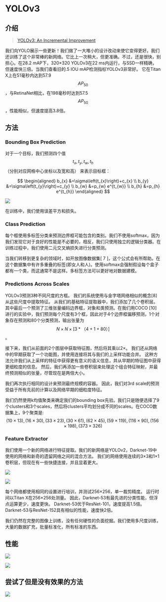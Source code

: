# YOLOv3

## 介绍

> [YOLOv3: An Incremental Improvement](https://arxiv.org/pdf/1804.02767.pdf)

我们向YOLO展示一些更新！我们做了一大堆小的设计改动来使它变得更好。我们还训练了这个非常棒的新网络。它比上一次稍大，但更准确。不过，还是很快，别担心。在28.2 mAP下，320×320 YOLOv3在22 ms内运行，与SSD一样精确，但速度快三倍。当我们查看旧的.5 IOU mAP检测指标YOLOv3非常好。 它在Titan X上在51毫秒内达到57.9 $$AP_{50}$$ ，与RetinaNet相比，在198毫秒时达到57.5$$AP_{50}$$ ，性能相似，但速度提高3.8倍。

## 方法

### Bounding Box Prediction

对于一个目标，我们预测四个值 $$t_x, t_y, t_w, t_h$$（分别对应网格中心坐标以及宽和高） 来表示目标框：

$$
\begin{aligned} b_{x} &=\sigma\left(t_{x}\right)+c_{x} \\ b_{y} &=\sigma\left(t_{y}\right)+c_{y} \\ b_{w} &=p_{w} e^{t_{w}} \\ b_{h} &=p_{h} e^{t_{h}} \end{aligned}
$$

![](../../.gitbook/assets/image%20%2859%29.png)

在训练中，我们使用误差平方和损失。

### Class Prediction

每个框使用多标签分类来预测边界框可能包含的类别。我们不使用softmax，因为我们发现它对于良好的性能是不必要的，相反，我们只使用独立的逻辑分类器。在训练过程中，我们使用二元交叉熵损失进行分类预测。

当我们转移到更复杂的领域时，如开放图像数据集\[ 7 \]，这个公式会有所帮助。在这个数据集中有许多重叠的标签\(即女人和人\)。使用softmax会强制假设每个盒子都有一个类，而这通常不是这样。多标签方法可以更好地对数据建模。

### Predictions Across Scales

YOLOv3预测3种不同尺度的方框。 我们的系统使用与金字塔网络相似的概念\[8\]从这些尺度中提取特征。 从我们的基础特征提取器中，我们添加了几个卷积层。 其中最后一个预测了三维张量编码边界框，对象和类预测。在我们用COCO \[10\]进行的实验中，我们预测每个尺度有3个框，因此对于4个边界框偏移预测，1个对象存在预测和80个分类预测，输出张量为 $$N×N×[3 *（4 + 1 + 80）]$$ 。

接下来，我们从前面的2个图层中获取特征图，然后将其乘以2×。 我们还从网络中的早期获取了一个功能图，并使用连接将其与我们的上采样功能合并。 这种方法允许我们从上采样的特征中获得更有意义的语义信息，并从早期的特征图中获得更细粒度的信息。 然后，我们再添加一些卷积层来处理这个组合特征映射，并最终预测相似的张量，尽管现在是两倍大小。

我们再次执行相同的设计来预测最终规模的容器。 因此，我们对3rd scale的预测受益于所有先前的计算以及网络早期的细粒度特征。

我们仍然使用k均值聚类来确定我们的bounding box先验。我们只是随便选择了9个clusters和3个scales，然后将clusters平均划分成不同的scales。在COCO数据集上，9个聚类是: $$(10×13),(16×30),(33×23),(30×61),(62×45),(59×119),(116×90),(156×198),(373×326)$$ 

### Feature Extractor

我们使用一个新的网络进行特征提取。我们的新网络是YOLOv2，Darknet-19中使用的网络和新奇的遗留网络之间的混合方法。 我们的网络使用连续的3×3和1×1卷积层，但现在有一些快捷连接，并且显着更大。

![](../../.gitbook/assets/image%20%2858%29.png)

![](../../.gitbook/assets/image%20%2873%29.png)

每个网络都使用相同的设置进行培训，并测试256×256，单一裁剪精度。 运行时间以Titan X在256×256处测量。 因此，Darknet-53有最先进的分类性能，但浮点运算更少，速度更快。 Darknet-53优于ResNet-101，速度提高1.5倍。 Darknet-53与ResNet-152具有相似的性能，速度快2倍。

我们仍然在完整的图像上训练，没有任何硬性的负面挖掘。我们使用多尺度训练，大量的数据扩充，批量标准化，所有标准的东西。

## 性能

![](../../.gitbook/assets/image%20%28143%29.png)

![](../../.gitbook/assets/image%20%2886%29.png)

## 尝试了但是没有效果的方法

![](../../.gitbook/assets/image%20%2899%29.png)















